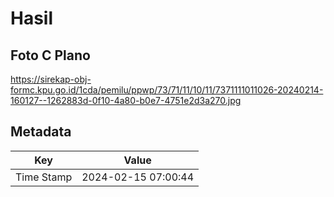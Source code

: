 # Hasil

## Foto C Plano

https://sirekap-obj-formc.kpu.go.id/1cda/pemilu/ppwp/73/71/11/10/11/7371111011026-20240214-160127--1262883d-0f10-4a80-b0e7-4751e2d3a270.jpg


## Metadata

| Key        | Value               |
| ---------- | ------------------- |
| Time Stamp | 2024-02-15 07:00:44 |



